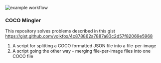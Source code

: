 ![example workflow](https://github.com/ignacy/coco_mingler/actions/workflows/pre-commit.yml/badge.svg)

### COCO Mingler

This repository solves problems described in this gist https://gist.github.com/volkfox/4c878862a7887a83c2d57f82069e5968

1. A script for splitting a COCO formatted JSON file into a file-per-image
2. A script going the other way - merging file-per-image files into one COCO file
